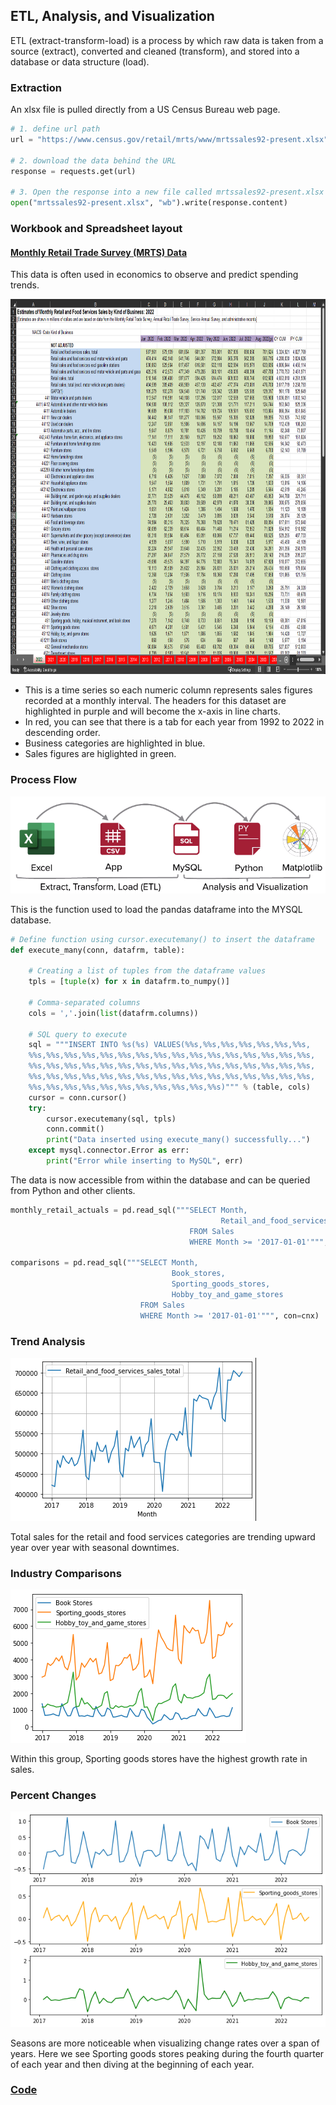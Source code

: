 ## ETL, Analysis, and Visualization

ETL (extract-transform-load) is a process by which raw data is taken from a source (extract), converted and cleaned (transform), and stored into a database or data structure (load).

### Extraction
An xlsx file is pulled directly from a US Census Bureau web page.
```python
# 1. define url path
url = "https://www.census.gov/retail/mrts/www/mrtssales92-present.xlsx"

# 2. download the data behind the URL
response = requests.get(url)

# 3. Open the response into a new file called mrtssales92-present.xlsx
open("mrtssales92-present.xlsx", "wb").write(response.content)
```

### Workbook and Spreadsheet layout

#### [Monthly Retail Trade Survey (MRTS) Data](https://www.census.gov/retail/index.html#mrts)

This data is often used in economics to observe and predict spending trends.

<img src="/src/images/static_sheet.png" height="600" width="800">

* This is a time series so each numeric column represents sales figures recorded at a monthly interval. The headers for this dataset are highlighted in purple and will become the x-axis in line charts.
* In red, you can see that there is a tab for each year from 1992 to 2022 in descending order.
* Business categories are highlighted in blue.
* Sales figures are higlighted in green.

### Process Flow

![](/src/images/process_flow.png)

This is the function used to load the pandas dataframe into the MYSQL database.
```python
# Define function using cursor.executemany() to insert the dataframe
def execute_many(conn, datafrm, table):
    
    # Creating a list of tuples from the dataframe values
    tpls = [tuple(x) for x in datafrm.to_numpy()]
    
    # Comma-separated columns
    cols = ','.join(list(datafrm.columns))
    
    # SQL query to execute
    sql = """INSERT INTO %s(%s) VALUES(%%s,%%s,%%s,%%s,%%s,%%s,%%s,
    %%s,%%s,%%s,%%s,%%s,%%s,%%s,%%s,%%s,%%s,%%s,%%s,%%s,%%s,%%s,%%s,
    %%s,%%s,%%s,%%s,%%s,%%s,%%s,%%s,%%s,%%s,%%s,%%s,%%s,%%s,%%s,%%s,
    %%s,%%s,%%s,%%s,%%s,%%s,%%s,%%s,%%s,%%s,%%s,%%s,%%s,%%s,%%s,%%s,
    %%s,%%s,%%s,%%s,%%s,%%s,%%s,%%s,%%s,%%s,%%s)""" % (table, cols)
    cursor = conn.cursor()
    try:
        cursor.executemany(sql, tpls)
        conn.commit()
        print("Data inserted using execute_many() successfully...")
    except mysql.connector.Error as err:
        print("Error while inserting to MySQL", err)
```

The data is now accessible from within the database and can be queried from Python and other clients.
```python
monthly_retail_actuals = pd.read_sql("""SELECT Month,
                                               Retail_and_food_services_sales_total  
                                        FROM Sales 
                                        WHERE Month >= '2017-01-01'""", con=cnx)

comparisons = pd.read_sql("""SELECT Month, 
                                    Book_stores, 
                                    Sporting_goods_stores, 
                                    Hobby_toy_and_game_stores 
                             FROM Sales 
                             WHERE Month >= '2017-01-01'""", con=cnx)
```
### Trend Analysis

![](/src/images/RFSS.png)

Total sales for the retail and food services categories are trending upward year over year with seasonal downtimes.

### Industry Comparisons

![](/src/images/industry_comparisons.png)

Within this group, Sporting goods stores have the highest growth rate in sales.

### Percent Changes

![](/src/images/percentChanges.png)

Seasons are more noticeable when visualizing change rates over a span of years. Here we see Sporting goods stores peaking during the fourth quarter of each year and then diving at the beginning of each year.

### [Code](/src/ETL/ETL_Analysis_Visualization.ipynb)
